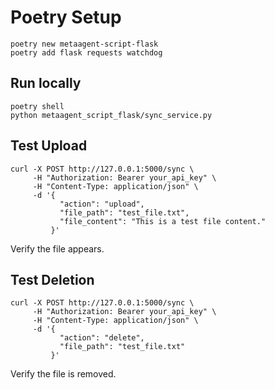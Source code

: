 # Poetry Setup

```
poetry new metaagent-script-flask
poetry add flask requests watchdog
```

## Run locally

```
poetry shell
python metaagent_script_flask/sync_service.py
```

## Test Upload

```
curl -X POST http://127.0.0.1:5000/sync \
     -H "Authorization: Bearer your_api_key" \
     -H "Content-Type: application/json" \
     -d '{
           "action": "upload",
           "file_path": "test_file.txt",
           "file_content": "This is a test file content."
         }'
```

Verify the file appears.

## Test Deletion

```
curl -X POST http://127.0.0.1:5000/sync \
     -H "Authorization: Bearer your_api_key" \
     -H "Content-Type: application/json" \
     -d '{
           "action": "delete",
           "file_path": "test_file.txt"
         }'
```

Verify the file is removed.
